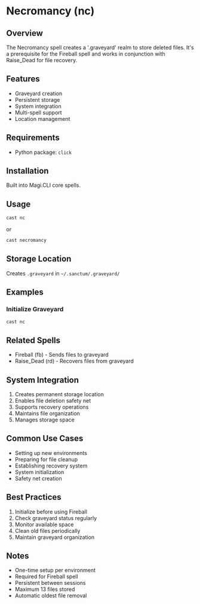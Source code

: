 # Necromancy (nc)

## Overview
The Necromancy spell creates a '.graveyard' realm to store deleted files. It's a prerequisite for the Fireball spell and works in conjunction with Raise_Dead for file recovery.

## Features
- Graveyard creation
- Persistent storage
- System integration
- Multi-spell support
- Location management

## Requirements
- Python package: `click`

## Installation
Built into Magi.CLI core spells.

## Usage
```bash
cast nc
```
or
```bash
cast necromancy
```

## Storage Location
Creates `.graveyard` in `~/.sanctum/.graveyard/`

## Examples

### Initialize Graveyard
```bash
cast nc
```

## Related Spells
- Fireball (fb) - Sends files to graveyard
- Raise_Dead (rd) - Recovers files from graveyard

## System Integration
1. Creates permanent storage location
2. Enables file deletion safety net
3. Supports recovery operations
4. Maintains file organization
5. Manages storage space

## Common Use Cases
- Setting up new environments
- Preparing for file cleanup
- Establishing recovery system
- System initialization
- Safety net creation

## Best Practices
1. Initialize before using Fireball
2. Check graveyard status regularly
3. Monitor available space
4. Clean old files periodically
5. Maintain graveyard organization

## Notes
- One-time setup per environment
- Required for Fireball spell
- Persistent between sessions
- Maximum 13 files stored
- Automatic oldest file removal